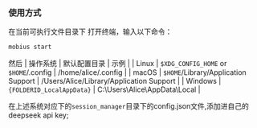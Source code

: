 ### 使用方式
在当前可执行文件目录下 打开终端，输入以下命令：
```bash
mobius start
```
然后
    | 操作系统 | 默认配置目录                         | 示例                                         |
    | Linux   | `$XDG_CONFIG_HOME` or `$HOME`/.config | /home/alice/.config                      |
    | macOS   | `$HOME`/Library/Application Support   | /Users/Alice/Library/Application Support |
    | Windows | `{FOLDERID_LocalAppData}`             | C:\Users\Alice\AppData\Local             |

在上述系统对应下的`session_manager`目录下的config.json文件,添加进自己的deepseek api key;
